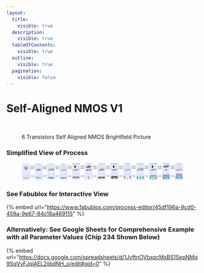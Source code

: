 ```yaml
---
layout:
  title:
    visible: true
  description:
    visible: true
  tableOfContents:
    visible: true
  outline:
    visible: true
  pagination:
    visible: false
---
```


# Self-Aligned NMOS V1

<figure><img src="../.gitbook/assets/image (22).png" alt="" width="375"><figcaption><p>6 Transistors Self Aligned NMOS Brightfield Picture</p></figcaption></figure>

### Simplified View of Process

<figure><img src="../.gitbook/assets/image.png" alt=""><figcaption></figcaption></figure>

### See Fabublox for Interactive View&#x20;

{% embed url="https://www.fabublox.com/process-editor/45df196a-9cd0-459a-9e67-84c18a469115" %}

### Alternatively: See Google Sheets for Comprehensive Example with all Parameter Values (Chip 234 Shown Below)

{% embed url="https://docs.google.com/spreadsheets/d/1JyftnOVbxqcMsBS1SepNMq9SqVyFJqiAEL2ijbdNH_o/edit#gid=0" %}
